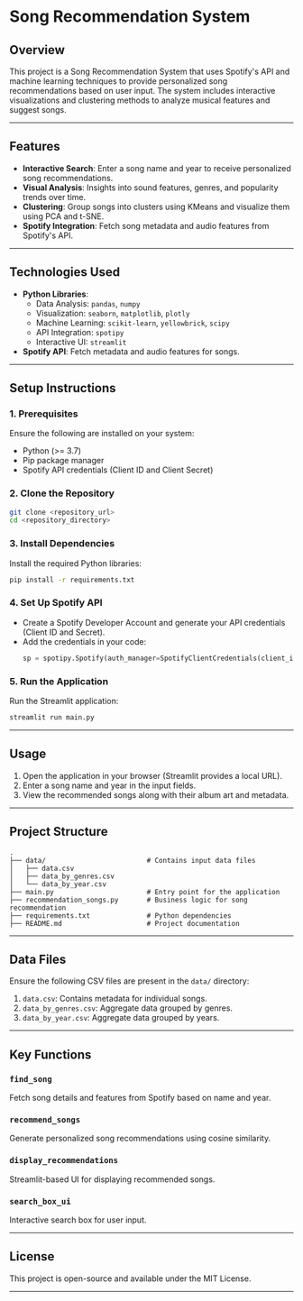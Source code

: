 
# **Song Recommendation System**

## **Overview**
This project is a Song Recommendation System that uses Spotify's API and machine learning techniques to provide personalized song recommendations based on user input. The system includes interactive visualizations and clustering methods to analyze musical features and suggest songs.

---

## **Features**
- **Interactive Search**: Enter a song name and year to receive personalized song recommendations.
- **Visual Analysis**: Insights into sound features, genres, and popularity trends over time.
- **Clustering**: Group songs into clusters using KMeans and visualize them using PCA and t-SNE.
- **Spotify Integration**: Fetch song metadata and audio features from Spotify's API.

---

## **Technologies Used**
- **Python Libraries**: 
  - Data Analysis: `pandas`, `numpy`
  - Visualization: `seaborn`, `matplotlib`, `plotly`
  - Machine Learning: `scikit-learn`, `yellowbrick`, `scipy`
  - API Integration: `spotipy`
  - Interactive UI: `streamlit`
- **Spotify API**: Fetch metadata and audio features for songs.

---

## **Setup Instructions**

### **1. Prerequisites**
Ensure the following are installed on your system:
- Python (>= 3.7)
- Pip package manager
- Spotify API credentials (Client ID and Client Secret)

### **2. Clone the Repository**
```bash
git clone <repository_url>
cd <repository_directory>
```

### **3. Install Dependencies**
Install the required Python libraries:

```bash
pip install -r requirements.txt
```

### **4. Set Up Spotify API**
- Create a Spotify Developer Account and generate your API credentials (Client ID and Secret).
- Add the credentials in your code:
  ```python
  sp = spotipy.Spotify(auth_manager=SpotifyClientCredentials(client_id="<your_client_id>", client_secret="<your_client_secret>"))
  ```

### **5. Run the Application**
Run the Streamlit application:

```bash
streamlit run main.py
```

---

## **Usage**
1. Open the application in your browser (Streamlit provides a local URL).
2. Enter a song name and year in the input fields.
3. View the recommended songs along with their album art and metadata.

---

## **Project Structure**
```plaintext
.
├── data/                         # Contains input data files
│   ├── data.csv
│   ├── data_by_genres.csv
│   └── data_by_year.csv
├── main.py                       # Entry point for the application
├── recommendation_songs.py       # Business logic for song recommendation
├── requirements.txt              # Python dependencies
├── README.md                     # Project documentation
```

---

## **Data Files**
Ensure the following CSV files are present in the `data/` directory:
1. `data.csv`: Contains metadata for individual songs.
2. `data_by_genres.csv`: Aggregate data grouped by genres.
3. `data_by_year.csv`: Aggregate data grouped by years.

---

## **Key Functions**
### **`find_song`**
Fetch song details and features from Spotify based on name and year.

### **`recommend_songs`**
Generate personalized song recommendations using cosine similarity.

### **`display_recommendations`**
Streamlit-based UI for displaying recommended songs.

### **`search_box_ui`**
Interactive search box for user input.

---

## **License**
This project is open-source and available under the MIT License.

---
